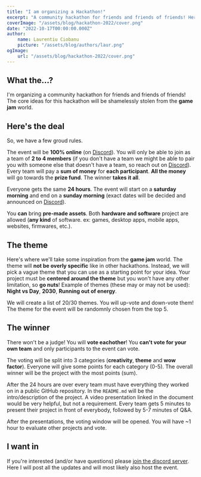 ```yaml
---
title: "I am organizing a Hackathon!"
excerpt: "A community hackathon for friends and friends of friends! Here is how it will work!"
coverImage: "/assets/blog/hackathon-2022/cover.png"
date: "2022-10-17T00:00:00.000Z"
author:
    name: Laurentiu Ciobanu
    picture: "/assets/blog/authors/laur.png"
ogImage:
    url: "/assets/blog/hackathon-2022/cover.png"
---
```


## What the...?

I'm organizing a community hackathon for friends and friends of friends! The core ideas for this hackathon will be shamelessly stolen from the **game jam** world.

## Here's the deal

So, we have a few groud rules.

The event will be **100% online** (on [Discord](https://discord.gg/ujgf3sMP3t)). You will only be able to join as a team of **2 to 4 members** (if you don't have a team we might be able to pair you with someone else that doesn't have a team, so reach out on [Discord](https://discord.gg/ujgf3sMP3t)). Every team will pay a **sum of money** for **each participant**. **All the money** will go towards the **prize fund**. The winner **takes it all**.

Everyone gets the same **24 hours**. The event will start on a **saturday morning** and end on a **sunday morning** (exact dates will be decided and announced on [Discord](https://discord.gg/ujgf3sMP3t)).

You **can** bring **pre-made assets**. Both **hardware and software** project are allowed (**any kind** of software. ex: games, desktop apps, mobile apps, websites, firmwares, etc.).

## The theme

Here's where we'll take some inspiration from the **game jam** world. The theme will **not be overly specific** like in other hackathons. Instead, we will pick a vague theme that you can use as a starting point for your idea. Your project must be **centered around the theme** but you won't have any other limitation, so **go nuts**! Example of themes (these may or may not be used): **Night vs Day**, **2030**, **Running out of energy**.

We will create a list of 20/30 themes. You will up-vote and down-vote them! The theme for the event will be randomnly chosen from the top 5.

## The winner

There won't be a judge! You will **vote eachother**! You **can't vote for your own team** and only participants to the event can vote.

The voting will be split into 3 categories (**creativity**, **theme** and **wow factor**). Everyone will give some points for each category (0-5). The overall winner will be the project with the most points (sum).

After the 24 hours are over every team must have everything they worked on in a public GitHub repository. In the `README.md` will be the intro/description of the project. A video presentation linked in the document would be very helpful, but not a requirement. Every team gets 5 minutes to present their project in front of everybody, followed by 5-7 minutes of Q&A.

After the presentations, the voting window will be opened. You will have ~1 hour to evaluate other projects and vote.

## I want in

If you're interested (and/or have questions) please [join the discord server](https://discord.gg/ujgf3sMP3t). Here I will post all the updates and will most likely also host the event.
